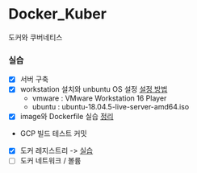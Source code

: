 # Docker_Kuber
도커와 쿠버네티스

### 실습
 - [X] 서버 구축
  - [X] workstation 설치와 unbuntu OS 설정 [설정 방법](https://dev-chung.tistory.com/41)
    - vmware : VMware Workstation 16 Player
    - ubuntu : ubuntu-18.04.5-live-server-amd64.iso
 - [X] image와 Dockerfile 실습 [정리](https://dev-chung.tistory.com/42)

* GCP 빌드 테스트 커밋
 - [x] 도커 레지스트리
   -> [실습](https://github.com/Lee-Chungsun/portfolio)
 - [ ] 도커 네트워크 / 볼륨
